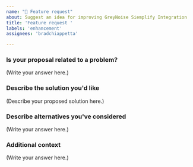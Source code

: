 ```yaml
---
name: "🚀 Feature request"
about: Suggest an idea for improving GreyNoise Siemplify Integration
title: 'Feature request '
labels: 'enhancement'
assignees: 'bradchiappetta'

---
```


### Is your proposal related to a problem?

<!--
  Provide a clear and concise description of what the problem is.
  For example, "I'm always frustrated when..."
-->

(Write your answer here.)

### Describe the solution you'd like

<!--
  Provide a clear and concise description of what you want to happen.
-->

(Describe your proposed solution here.)

### Describe alternatives you've considered

<!--
  Let us know about other solutions you've tried or researched.
-->

(Write your answer here.)

### Additional context

<!--
  Is there anything else you can add about the proposal?
  You might want to link to related issues here, if you haven't already.
-->

(Write your answer here.)

<!---  Don't forget to assign additional tags to your issue!!! -->
